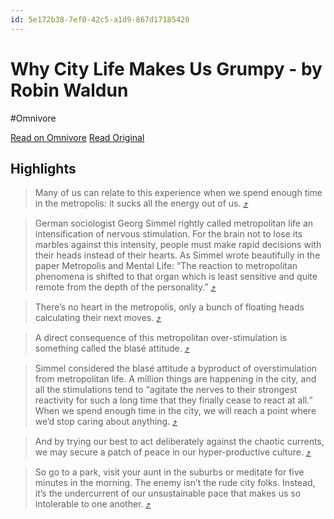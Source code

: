 ```yaml
---
id: 5e172b38-7ef0-42c5-a1d9-867d17185420
---
```


# Why City Life Makes Us Grumpy - by Robin Waldun
#Omnivore

[Read on Omnivore](https://omnivore.app/me/why-city-life-makes-us-grumpy-by-robin-waldun-18732cacc4c)
[Read Original](https://amugofinsights.substack.com/p/why-city-life-makes-us-grumpy?r=222kot)

## Highlights

> Many of us can relate to this experience when we spend enough time in the metropolis: it sucks all the energy out of us. [⤴️](https://omnivore.app/me/why-city-life-makes-us-grumpy-by-robin-waldun-18732cacc4c#cb6a981d-781e-4296-8b72-11189c3d6d28)

> German sociologist Georg Simmel rightly called metropolitan life an intensification of nervous stimulation. For the brain not to lose its marbles against this intensity, people must make rapid decisions with their heads instead of their hearts. As Simmel wrote beautifully in the paper Metropolis and Mental Life: 
“The reaction to metropolitan phenomena is shifted to that organ which is least sensitive and quite remote from the depth of the personality.” [⤴️](https://omnivore.app/me/why-city-life-makes-us-grumpy-by-robin-waldun-18732cacc4c#d0ce5f0d-c2a9-4371-867f-2b13910acd57)

> There’s no heart in the metropolis, only a bunch of floating heads calculating their next moves. [⤴️](https://omnivore.app/me/why-city-life-makes-us-grumpy-by-robin-waldun-18732cacc4c#be88731d-b55f-4aef-8e3a-72bc7b53c983)

> A direct consequence of this metropolitan over-stimulation is something called the blasé attitude. [⤴️](https://omnivore.app/me/why-city-life-makes-us-grumpy-by-robin-waldun-18732cacc4c#1cad3060-791d-4d52-9a01-c0b933e9f729)

> Simmel considered the blasé attitude a byproduct of overstimulation from metropolitan life. A million things are happening in the city, and all the stimulations tend to “agitate the nerves to their strongest reactivity for such a long time that they finally cease to react at all.” When we spend enough time in the city, we will reach a point where we’d stop caring about anything. [⤴️](https://omnivore.app/me/why-city-life-makes-us-grumpy-by-robin-waldun-18732cacc4c#1a3fe0f1-262c-422b-8140-844b37904d3c)

> And by trying our best to act deliberately against the chaotic currents, we may secure a patch of peace in our hyper-productive culture. [⤴️](https://omnivore.app/me/why-city-life-makes-us-grumpy-by-robin-waldun-18732cacc4c#9feda5db-ab47-4a78-b4bd-ce2a767ff6ef)

> So go to a park, visit your aunt in the suburbs or meditate for five minutes in the morning. The enemy isn’t the rude city folks. Instead, it’s the undercurrent of our unsustainable pace that makes us so intolerable to one another. [⤴️](https://omnivore.app/me/why-city-life-makes-us-grumpy-by-robin-waldun-18732cacc4c#fab2fc7b-6e70-48e4-b443-8993c29e2cc6)

